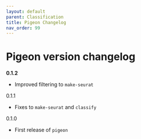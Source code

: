 ```yaml
---
layout: default
parent: Classification
title: Pigeon Changelog
nav_order: 99
---
```


# Pigeon version changelog

**0.1.2**
   * Improved filtering to `make-seurat`

0.1.1
   * Fixes to `make-seurat` and `classify`

0.1.0
   * First release of `pigeon`
